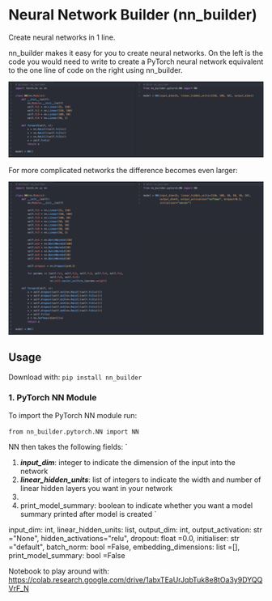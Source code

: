 # Neural Network Builder (nn_builder)

Create neural networks in 1 line.

nn_builder makes it easy for you to create neural networks.  On the left is the code you would need to write to create a 
PyTorch neural network equivalent to the one line of code on the right using nn_builder. 

![Screenshot](miscellaneous/material_for_readme/simple_use_case.png)

For more complicated networks the difference becomes even larger:

![Screenshot](miscellaneous/material_for_readme/more_complicated_use_case.png)


## Usage

Download with: `pip install nn_builder`


### 1. PyTorch NN Module

To import the PyTorch NN module run: 

`from nn_builder.pytorch.NN import NN`

NN then takes the following fields:
`
1. ***input_dim***: integer to indicate the dimension of the input into the network
1. ***linear_hidden_units***: list of integers to indicate the width and number of linear hidden layers you want in your network
1. 
1. print_model_summary: boolean to indicate whether you want a model summary printed after model is created
`


input_dim: int, linear_hidden_units: list, output_dim: int, output_activation: str ="None",
                 hidden_activations="relu", dropout: float =0.0, initialiser: str ="default", batch_norm: bool =False,
                 embedding_dimensions: list =[], print_model_summary: bool =False

Notebook to play around with: https://colab.research.google.com/drive/1abxTEaUrJqbTuk8e8tOa3y9DYQQVrF_N

